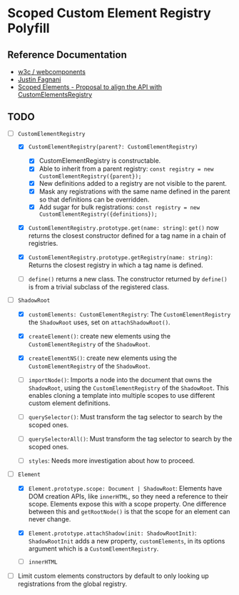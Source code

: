 # Scoped Custom Element Registry Polyfill

## Reference Documentation

- [w3c / webcomponents](https://github.com/w3c/webcomponents/issues/716)
- [Justin Fagnani](https://github.com/w3c/webcomponents/pull/865/files/d724c39b6f0eb34e9c74eb6b94e1ede92ab212aa)
- [Scoped Elements - Proposal to align the API with CustomElementsRegistry](https://github.com/open-wc/open-wc/issues/1373)

## TODO

- [ ] `CustomElementRegistry`
    - [X] `CustomElementRegistry(parent?: CustomElementRegistry)`
        - [X] CustomElementRegistry is constructable.
        - [X] Able to inherit from a parent registry: `const registry = new CustomElementRegistry({parent});`
        - [X] New definitions added to a registry are not visible to the parent.
        - [X] Mask any registrations with the same name defined in the parent so that definitions can be overridden.
        - [X] Add sugar for bulk registrations: `const registry = new CustomElementRegistry({definitions});`
    - [X] `CustomElementRegistry.prototype.get(name: string)`: `get()` now returns the closest constructor defined for a tag name in a chain of registries.
    - [X] `CustomElementRegistry.prototype.getRegistry(name: string)`: Returns the closest registry in which a tag name is defined.
    - [ ] `define()` returns a new class. The constructor returned by `define()` is from a trivial subclass of the registered class.


- [ ] `ShadowRoot`
    - [X] `customElements: CustomElementRegistry`: The `CustomElementRegistry` the `ShadowRoot` uses, set on `attachShadowRoot()`.
    - [X] `createElement()`: create new elements using the `CustomElementRegistry` of the `ShadowRoot`.
    - [X] `createElementNS()`: create new elements using the `CustomElementRegistry` of the `ShadowRoot`.
    - [ ] `importNode()`: Imports a node into the document that owns the `ShadowRoot`, using the `CustomElementRegistry` of the `ShadowRoot`. This enables cloning a template into multiple scopes to use different custom element definitions.
    - [ ] `querySelector()`: Must transform the tag selector to search by the scoped ones.
    - [ ] `querySelectorAll()`: Must transform the tag selector to search by the scoped ones.
    - [ ] `styles`: Needs more investigation about how to proceed.


- [ ] `Element`
    - [X] `Element.prototype.scope: Document | ShadowRoot`: Elements have DOM creation APIs, like `innerHTML`, so they need a reference to their scope. Elements expose this with a scope property. One difference between this and `getRootNode()` is that the scope for an element can never change.
    - [X] `Element.prototype.attachShadow(init: ShadowRootInit)`: `ShadowRootInit` adds a new property, `customElements`, in its options argument which is a `CustomElementRegistry`.
    - [ ] `innerHTML`


- [ ] Limit custom elements constructors by default to only looking up registrations from the global registry.
